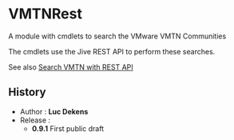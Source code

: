# VMTNRest

A module with cmdlets to search the VMware VMTN Communities

The cmdlets use the Jive REST API to perform these searches.

See also [Search VMTN with REST API](http://www.lucd.info/2017/12/31/search-vmtn-with-rest-api/)

## History

* Author  : **Luc Dekens**
* Release :
	* **0.9.1**		First public draft
	
